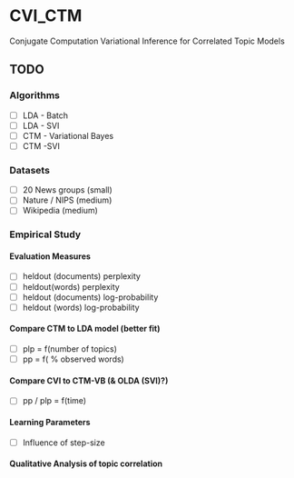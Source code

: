 # CVI_CTM
Conjugate Computation Variational Inference for Correlated Topic Models


## TODO

### Algorithms
 - [ ] LDA - Batch
 - [ ] LDA - SVI
 - [ ] CTM - Variational Bayes
 - [ ] CTM -SVI

### Datasets
 - [ ] 20 News groups (small)
 - [ ] Nature / NIPS (medium)
 - [ ] Wikipedia (medium)
 
### Empirical Study
#### Evaluation Measures
- [ ] heldout (documents) perplexity
- [ ] heldout(words) perplexity
- [ ] heldout (documents) log-probability
- [ ] heldout (words) log-probability
#### Compare CTM to LDA model (better fit)
- [ ] plp = f(number of topics)
- [ ] pp = f( % observed words)
#### Compare CVI to CTM-VB (& OLDA (SVI)?)
- [ ] pp / plp = f(time)
#### Learning Parameters
- [ ] Influence of step-size
#### Qualitative Analysis of topic correlation

    

